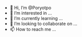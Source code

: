 - 👋 Hi, I’m @Poryotpo
- 👀 I’m interested in ...
- 🌱 I’m currently learning ...
- 💞️ I’m looking to collaborate on ...
- 📫 How to reach me ...

<!---
Poryotpo/Poryotpo is a ✨ special ✨ repository because its `README.md` (this file) appears on your GitHub profile.
You can click the Preview link to take a look at your changes.
--->
